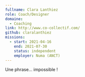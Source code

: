 ```yaml
---
fullname: Clara Lanthiez
role: Coach/Designer
domaine:
  - Coaching
link: http://www.co-collectif.com/
github: claralanthiez
missions:
  - start: 2021-04-16
    end: 2021-07-30
    status: independent
    employer: Numa (ANCT)
---
```


Une phrase... impossible !
